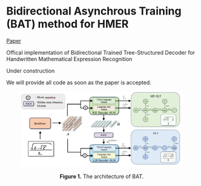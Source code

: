 # Bidirectional Asynchrous Training (BAT) method for HMER
[Paper](https://arxiv.org/abs/2401.00435)

Offical implementation of Bidirectional Trained Tree-Structured Decoder for Handwritten Mathematical Expression Recognition

Under construction

We will provide all code as soon as the paper is accepted.



</p>
<p align="center">
<img src="./bat.png" height = "200" alt="" align=center />
<br><br>
<b>Figure 1.</b> The architecture of BAT.
</p>